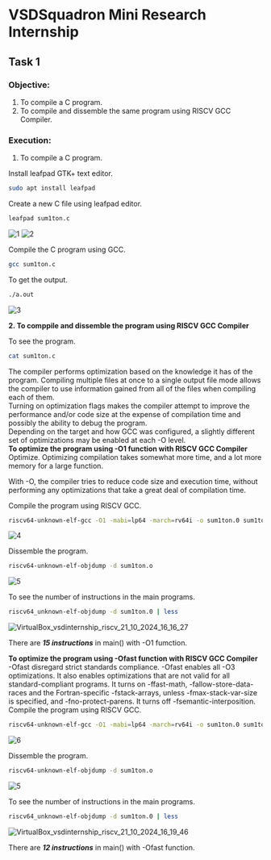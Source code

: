 # VSDSquadron Mini Research Internship

## Task 1

### Objective:
1. To compile a C program.
2. To compile and dissemble the same program using RISCV GCC Compiler.

### Execution:
1. To compile a C program.

Install leafpad GTK+ text editor.
```bash
sudo apt install leafpad
```
Create a new C file using leafpad editor.
```bash
leafpad sum1ton.c
```
![1](https://github.com/user-attachments/assets/4c17ecd5-55bc-4fd7-808b-b454babe8754)
![2](https://github.com/user-attachments/assets/4f07e808-4f7e-44a5-bbb1-81cef3b0c7c8)


Compile the C program using GCC.
```bash
gcc sum1ton.c
```
To get the output.
```bash
./a.out
```
![3](https://github.com/user-attachments/assets/345569a0-66f6-4fab-adc5-d91ab38e3def)


**2. To comppile and dissemble the program using RISCV GCC Compiler**

To see the program.
```bash
cat sum1ton.c
```
The compiler performs optimization based on the knowledge it has of the program. Compiling multiple files at once to a single output file mode allows the compiler to use information gained from all of the files when compiling each of them.</br>
Turning on optimization flags makes the compiler attempt to improve the performance and/or code size at the expense of compilation time and possibly the ability to debug the program.</br>
Depending on the target and how GCC was configured, a slightly different set of optimizations may be enabled at each -O level.</br>
**To optimize the program using -O1 function with RISCV GCC Compiler**</br>
Optimize. Optimizing compilation takes somewhat more time, and a lot more memory for a large function.

With -O, the compiler tries to reduce code size and execution time, without performing any optimizations that take a great deal of compilation time.</br>

Compile the program using RISCV GCC.
```bash
riscv64-unknown-elf-gcc -O1 -mabi=lp64 -march=rv64i -o sum1ton.0 sum1ton.c
```
![4](https://github.com/user-attachments/assets/5bb9b0e4-08e0-4311-9fab-ca131593285d)

Dissemble the program.
```bash
riscv64-unknown-elf-objdump -d sum1ton.o
```
![5](https://github.com/user-attachments/assets/27e49e61-da01-4413-8a05-8dfdbb38ba7a)

To see the number of instructions in the main programs.
```bash
riscv64_unknown-elf-objdump -d sum1ton.0 | less
```
![VirtualBox_vsdinternship_riscv_21_10_2024_16_16_27](https://github.com/user-attachments/assets/a4193ae4-3227-44a8-a59b-45beeebb4997)

There are ***15 instructions*** in main() with -O1 fumction.

**To optimize the program using -Ofast function with RISCV GCC Compiler**</br>
-Ofast disregard strict standards compliance. -Ofast enables all -O3 optimizations. It also enables optimizations that are not valid for all standard-compliant programs. It turns on -ffast-math, -fallow-store-data-races and the Fortran-specific -fstack-arrays, unless -fmax-stack-var-size is specified, and -fno-protect-parens. It turns off -fsemantic-interposition.</br>
Compile the program using RISCV GCC.
```bash
riscv64-unknown-elf-gcc -O1 -mabi=lp64 -march=rv64i -o sum1ton.0 sum1ton.c
```
![6](https://github.com/user-attachments/assets/82de7c0f-a2c1-4913-937c-d571e984c9e7)

Dissemble the program.
```bash
riscv64-unknown-elf-objdump -d sum1ton.o
```
![5](https://github.com/user-attachments/assets/0b46476d-7cfe-4f8d-a194-69faf0d4399c)

To see the number of instructions in the main programs.
```bash
riscv64_unknown-elf-objdump -d sum1ton.0 | less
```
![VirtualBox_vsdinternship_riscv_21_10_2024_16_19_46](https://github.com/user-attachments/assets/ecbbd90e-10b3-4540-a968-6abd920c3391)

There are ***12 instructions*** in main() with -Ofast function.

